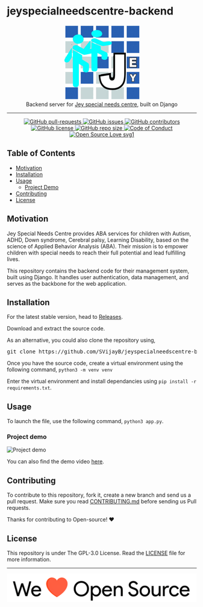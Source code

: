 # jeyspecialneedscentre-backend

<p align="center">
    <img src="assets/Logo.png" alt="Logo" border="0">
    <br>Backend server for <a href="https://jeyspecialneedscentre.com/">Jey special needs centre</a>, built on Django
</p>

---

<p align="center">
    <a href="https://github.com/SVijayB/jeyspecialneedscentre-backend/pulls">
        <img src="https://img.shields.io/github/issues-pr/SVijayB/jeyspecialneedscentre-backend.svg?style=for-the-badge&amp;logo=opencollective" alt="GitHub pull-requests">
    </a>
<a href="https://github.com/SVijayB/jeyspecialneedscentre-backend/issues">
    <img src="https://img.shields.io/github/issues/SVijayB/jeyspecialneedscentre-backend.svg?style=for-the-badge&amp;logo=testcafe" alt="GitHub issues">
    </a>
<a href="https://github.com/SVijayB/jeyspecialneedscentre-backend/graphs/contributors">
    <img src="https://img.shields.io/github/contributors/SVijayB/jeyspecialneedscentre-backend.svg?style=for-the-badge&amp;logo=bandsintown" alt="GitHub contributors">
    </a>
<a href="https://github.com/SVijayB/jeyspecialneedscentre-backend/blob/master/LICENSE">
    <img src="https://img.shields.io/github/license/SVijayB/jeyspecialneedscentre-backend?style=for-the-badge&amp;logo=appveyor" alt="GitHub license">
    </a>
<a href="https://github.com/SVijayB/jeyspecialneedscentre-backend">
    <img src="https://img.shields.io/github/repo-size/SVijayB/jeyspecialneedscentre-backend?style=for-the-badge&amp;logo=git" alt="GitHub repo size">
    </a>
<a href="https://github.com/SVijayB/jeyspecialneedscentre-backend/blob/master/.github/CODE_OF_CONDUCT.md">
    <img src="https://img.shields.io/badge/code%20of-conduct-ff69b4.svg?style=for-the-badge&amp;logo=crowdsource" alt="Code of Conduct">
    </a>
<a href="https://github.com/SVijayB/jeyspecialneedscentre-backend/blob/master/.github/CONTRIBUTING.md">
    <img src="https://img.shields.io/static/v1?style=for-the-badge&amp;logo=opensourceinitiative&amp;label=Open&amp;message=Source%20%E2%9D%A4%EF%B8%8F&amp;color=blueviolet" alt="Open Source Love svg1">
    </a>
</p>

## Table of Contents

-   [Motivation](#Motivation)
-   [Installation](#Installation)
-   [Usage](#Usage)
    -   [Project Demo](#Demo)
-   [Contributing](#Contributing)
-   [License](#License)

## Motivation

<!--- Insert product screenshot below --->

<!-- ![Product Screenshot](https://media.giphy.com/media/L1R1tvI9svkIWwpVYr/giphy.gif) -->

Jey Special Needs Centre provides ABA services for children with Autism, ADHD, Down syndrome, Cerebral palsy, Learning Disability, based on the science of Applied Behavior Analysis (ABA). Their mission is to empower children with special needs to reach their full potential and lead fulfilling lives.

This repository contains the backend code for their management system, built using Django. It handles user authentication, data management, and serves as the backbone for the web application.


## Installation

<!--- Provide instructions on installing the application --->

For the latest stable version, head to [Releases](https://github.com/SVijayB/jeyspecialneedscentre-backend/releases).

Download and extract the source code.

As an alternative, you could also clone the repository using,

<pre>
git clone https://github.com/SVijayB/jeyspecialneedscentre-backend
</pre>

Once you have the source code, create a virtual environment using the following command,
`python3 -m venv venv`

Enter the virtual environment and install dependancies using `pip install -r requirements.txt`.

## Usage

<!--- Provide instructions on how to use the application after installing it --->

To launch the file, use the following command, `python3 app.py`.

<!--- You can also add in screenshots, app demo (Gif format) or even provide link to other resources --->

### Project demo

![Project demo](https://media.giphy.com/media/v1.Y2lkPTc5MGI3NjExMTJlODMxMDg0ZWJjOGFmNTdjYzczZTMwZTIyNzM3YTExZWMxMzM2OCZjdD1n/wwg1suUiTbCY8H8vIA/giphy-downsized-large.gif)

You can also find the demo video [here](https://www.youtube.com/watch?v=dQw4w9WgXcQ).

## Contributing

To contribute to this repository, fork it, create a new branch and send us a pull request. Make sure you read [CONTRIBUTING.md](https://github.com/SVijayB/jeyspecialneedscentre-backend/blob/master/.github/CONTRIBUTING.md) before sending us Pull requests.

Thanks for contributing to Open-source! ❤️

## License

This repository is under The GPL-3.0 License. Read the [LICENSE](https://github.com/SVijayB/jeyspecialneedscentre-backend/blob/master/LICENSE) file for more information.

---

<img src="assets/footercredits.png" width = "600px">
